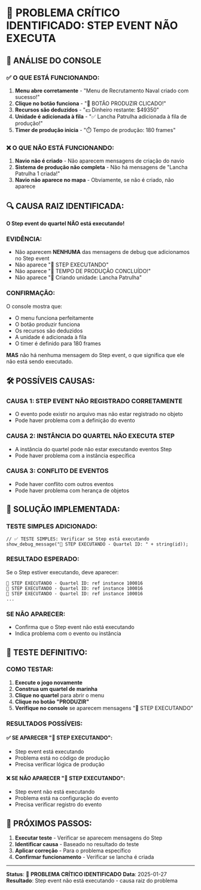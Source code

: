 # 🚨 PROBLEMA CRÍTICO IDENTIFICADO: STEP EVENT NÃO EXECUTA

## 🎯 **ANÁLISE DO CONSOLE**

### **✅ O QUE ESTÁ FUNCIONANDO:**
1. **Menu abre corretamente** - "Menu de Recrutamento Naval criado com sucesso!"
2. **Clique no botão funciona** - "🎯 BOTÃO PRODUZIR CLICADO!"
3. **Recursos são deduzidos** - "💵 Dinheiro restante: $49350"
4. **Unidade é adicionada à fila** - "✅ Lancha Patrulha adicionada à fila de produção!"
5. **Timer de produção inicia** - "⏱️ Tempo de produção: 180 frames"

### **❌ O QUE NÃO ESTÁ FUNCIONANDO:**
1. **Navio não é criado** - Não aparecem mensagens de criação do navio
2. **Sistema de produção não completa** - Não há mensagens de "Lancha Patrulha 1 criada!"
3. **Navio não aparece no mapa** - Obviamente, se não é criado, não aparece

## 🔍 **CAUSA RAIZ IDENTIFICADA:**

**O Step event do quartel NÃO está executando!**

### **EVIDÊNCIA:**
- Não aparecem **NENHUMA** das mensagens de debug que adicionamos no Step event
- Não aparece "🔄 STEP EXECUTANDO"
- Não aparece "🎯 TEMPO DE PRODUÇÃO CONCLUÍDO!"
- Não aparece "🚢 Criando unidade: Lancha Patrulha"

### **CONFIRMAÇÃO:**
O console mostra que:
- O menu funciona perfeitamente
- O botão produzir funciona
- Os recursos são deduzidos
- A unidade é adicionada à fila
- O timer é definido para 180 frames

**MAS** não há nenhuma mensagem do Step event, o que significa que ele não está sendo executado.

## 🛠️ **POSSÍVEIS CAUSAS:**

### **CAUSA 1: STEP EVENT NÃO REGISTRADO CORRETAMENTE**
- O evento pode existir no arquivo mas não estar registrado no objeto
- Pode haver problema com a definição do evento

### **CAUSA 2: INSTÂNCIA DO QUARTEL NÃO EXECUTA STEP**
- A instância do quartel pode não estar executando eventos Step
- Pode haver problema com a instância específica

### **CAUSA 3: CONFLITO DE EVENTOS**
- Pode haver conflito com outros eventos
- Pode haver problema com herança de objetos

## 🔧 **SOLUÇÃO IMPLEMENTADA:**

### **TESTE SIMPLES ADICIONADO:**
```gml
// ✅ TESTE SIMPLES: Verificar se Step está executando
show_debug_message("🔄 STEP EXECUTANDO - Quartel ID: " + string(id));
```

### **RESULTADO ESPERADO:**
Se o Step estiver executando, deve aparecer:
```
🔄 STEP EXECUTANDO - Quartel ID: ref instance 100016
🔄 STEP EXECUTANDO - Quartel ID: ref instance 100016
🔄 STEP EXECUTANDO - Quartel ID: ref instance 100016
...
```

### **SE NÃO APARECER:**
- Confirma que o Step event não está executando
- Indica problema com o evento ou instância

## 🧪 **TESTE DEFINITIVO:**

### **COMO TESTAR:**
1. **Execute o jogo novamente**
2. **Construa um quartel de marinha**
3. **Clique no quartel** para abrir o menu
4. **Clique no botão "PRODUZIR"**
5. **Verifique no console** se aparecem mensagens "🔄 STEP EXECUTANDO"

### **RESULTADOS POSSÍVEIS:**

#### **✅ SE APARECER "🔄 STEP EXECUTANDO":**
- Step event está executando
- Problema está no código de produção
- Precisa verificar lógica de produção

#### **❌ SE NÃO APARECER "🔄 STEP EXECUTANDO":**
- Step event não está executando
- Problema está na configuração do evento
- Precisa verificar registro do evento

## 🎯 **PRÓXIMOS PASSOS:**

1. **Executar teste** - Verificar se aparecem mensagens do Step
2. **Identificar causa** - Baseado no resultado do teste
3. **Aplicar correção** - Para o problema específico
4. **Confirmar funcionamento** - Verificar se lancha é criada

---

**Status**: 🚨 **PROBLEMA CRÍTICO IDENTIFICADO**
**Data**: 2025-01-27
**Resultado**: Step event não está executando - causa raiz do problema
